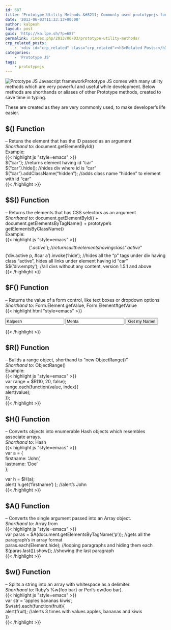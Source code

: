 ```yaml
---
id: 687
title: 'Prototype Utility Methods &#8211; Commonly used prototypejs functions'
date: '2013-06-03T11:33:13+00:00'
author: kalpesh
layout: post
guid: 'http://ka.lpe.sh/?p=687'
permalink: /index.php/2013/06/03/prototype-utility-methods/
crp_related_posts:
    - '<div id="crp_related" class="crp_related"><h3>Related Posts:</h3><ul><li><a href="http://ka.lpe.sh/2013/06/01/return-false-vs-preventdefault-javascript/"     class="crp_title">return false vs preventDefault in javascript</a></li><li><a href="http://ka.lpe.sh/2013/06/01/jquery-prototype-conflict/"     class="crp_title">jQuery Prototype conflict, resolve it using noconflict</a></li><li><a href="http://ka.lpe.sh/2012/04/15/magento-difference-between-source_model-frontend_model-backend_model/"     class="crp_title">Magento: Difference between source_model, frontend_model, backend_model</a></li><li><a href="http://ka.lpe.sh/2013/02/25/magento-design-patterns/"     class="crp_title">Magento: Design Patterns</a></li><li><a href="http://ka.lpe.sh/2013/02/02/magento-create-database-backups-daily-programatically-by-cron/"     class="crp_title">Magento: Create database backups daily programatically by cron</a></li></ul></div>'
categories:
    - 'Prototype JS'
tags:
    - prototypejs
---
```


![Prototype JS Javascript framework](http://ka.lpe.sh/wp-content/uploads/2013/06/prototype_logo.gif)Prototype JS comes with many utility methods which are very powerful and useful while development. Below methods are shorthands or aliases of other Prototype methods, created to save time in typing.

These are created as they are very commonly used, to make developer’s life easier.

## $() Function

– Retuns the element that has the ID passed as an argument  
*Shorthand to*: document.getElementById()  
Example:  
{{< highlight js "style=emacs" >}}  
$(“car”); //returns element having id “car”  
$(“car”).hide(); //hides div where id is “car”  
$(“car”).addClassName(“hidden”); //adds class name “hidden” to element with id “car”  
{{< /highlight >}}

## $$() Function

– Returns the elements that has CSS selectors as an argument  
*Shorthand to*: document.getElementById() + document.getElementsByTagName() + prototype’s getElementsByClassName()  
Example:  
{{< highlight js "style=emacs" >}}  
$$(‘.active’);//returns all the elements having class “active”  
$$(‘div.active p, #car a’).invoke(‘hide’); //hides all the “p” tags under div having class “active”, hides all links under element having id “car”  
$$(‘div:empty’); //all divs without any content, version 1.5.1 and above  
{{< /highlight >}}

## $F() Function

– Returns the value of a form control, like text boxes or dropdown options  
*Shorthand to*: Form.Element.getValue, Form.Element#getValue  
{{< highlight html "style=emacs" >}}  
<script type="text/javascript">
	function showName() {
		var name = $F('firstname') + ' ' + $F('lastname');
		alert('Name: ' + name);
	}
</script>

<form> <input id="firstname" type="text" value="Kalpesh"></input>  
 <input id="lastname" type="text" value="Mehta"></input>  
 <input onclick="showName();" type="button" value="Get my Name!"></input>  
</form>{{< /highlight >}}

## $R() Function

– Builds a range object, shorthand to “new ObjectRange()”  
*Shorthand to*: ObjectRange()  
Example:  
{{< highlight js "style=emacs" >}}  
var range = $R(10, 20, false);  
range.each(function(value, index){  
 alert(value);  
});  
{{< /highlight >}}

## $H() Function

– Converts objects into enumerable Hash objects which resembles associate arrays.  
*Shorthand to*: Hash  
{{< highlight js "style=emacs" >}}  
var a = {  
 firstname: ‘John’,  
 lastname: ‘Doe’  
};

var h = $H(a);  
alert( h.get(‘firstname’) ); //alert’s John  
{{< /highlight >}}

## $A() Function

– Converts the single argument passed into an Array object.  
*Shorthand to*: Array.from  
{{< highlight js "style=emacs" >}}  
var paras = $A(document.getElementsByTagName(‘p’)); //gets all the paragraph’s in array format  
paras.each(Element.hide); //looping paragraphs and hiding them each  
$(paras.last()).show(); //showing the last paragraph  
{{< /highlight >}}

## $w() Function

– Splits a string into an array with whitespace as a delimiter.  
*Shorthand to*: Ruby’s %w{foo bar} or Perl’s qw(foo bar).  
{{< highlight js "style=emacs" >}}  
var str = ‘apples bananas kiwis’;  
$w(str).each(function(fruit){  
 alert(fruit); //alerts 3 times with values apples, bananas and kiwis  
})  
{{< /highlight >}}